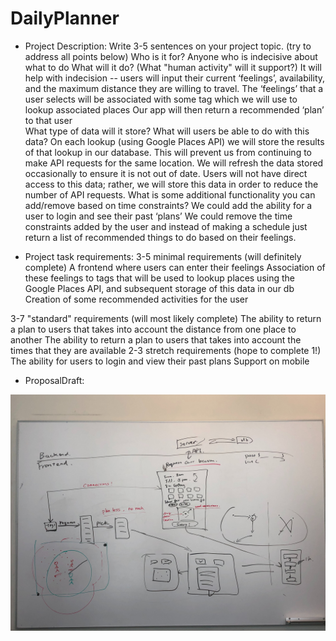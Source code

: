 # DailyPlanner

- Project Description: Write 3-5 sentences on your project topic. (try to address all points below)
Who is it for?
Anyone who is indecisive about what to do
What will it do? (What "human activity" will it support?)
It will help with indecision -- users will input their current ‘feelings’, availability, and the maximum distance they are willing to travel. 
The ‘feelings’ that a user selects will be associated with some tag which we will use to lookup associated places
Our app will then return a recommended ‘plan’ to that user  
What type of data will it store? What will users be able to do with this data?
On each lookup (using Google Places API) we will store the results of that lookup in our database. This will prevent us from continuing to make API requests for the same location. We will refresh the data stored occasionally to ensure it is not out of date.
Users will not have direct access to this data; rather, we will store this data in order to reduce the number of API requests.
What is some additional functionality you can add/remove based on time constraints?
We could add the ability for a user to login and see their past ‘plans’
We could remove the time constraints added by the user and instead of making a schedule just return a list of recommended things to do based on their feelings.

- Project task requirements: 
3-5 minimal requirements (will definitely complete)
A frontend where users can enter their feelings
Association of these feelings to tags that will be used to lookup places using the Google Places API, and subsequent storage of this data in our db
Creation of some recommended activities for the user

3-7 "standard" requirements (will most likely complete)
The ability to return a plan to users that takes into account the distance from one place to another
The ability to return a plan to users that takes into account the times that they are available
2-3 stretch requirements (hope to complete 1!)
The ability for users to login and view their past plans
Support on mobile


- ProposalDraft:

![Proposal Draft](Reference/ProposalDraft.jpg?raw=true "ProposalDraft")
